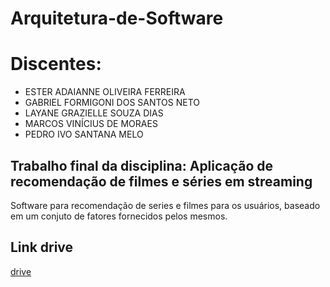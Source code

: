 # Arquitetura-de-Software

# Discentes:
- ESTER ADAIANNE OLIVEIRA FERREIRA
- GABRIEL FORMIGONI DOS SANTOS NETO
- LAYANE GRAZIELLE SOUZA DIAS
- MARCOS VINÍCIUS DE MORAES
- PEDRO IVO SANTANA MELO

## Trabalho final da disciplina: Aplicação de recomendação de filmes e séries em streaming
Software para recomendação de series e filmes para os usuários, baseado em um conjuto de fatores fornecidos pelos mesmos.

## Link drive
[drive]([https://www.google.com](https://drive.google.com/drive/folders/1Zd88TZ2SV9wF4GPtbWeIabXItNYFuPwv?usp=sharing)https://drive.google.com/drive/folders/1Zd88TZ2SV9wF4GPtbWeIabXItNYFuPwv?usp=sharing)

